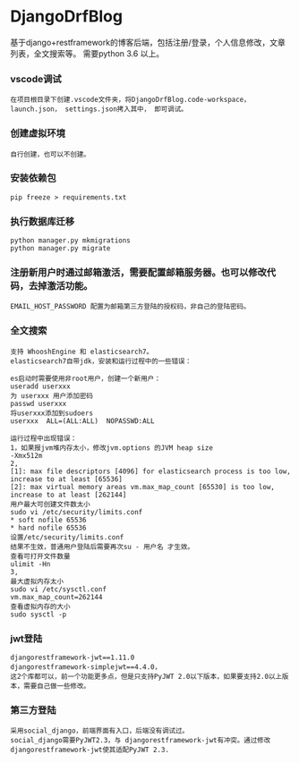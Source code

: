 # DjangoDrfBlog
基于django+restframework的博客后端，包括注册/登录，个人信息修改，文章列表，全文搜索等。
需要python 3.6 以上。

### vscode调试
```
在项目根目录下创建.vscode文件夹，将DjangoDrfBlog.code-workspace， launch.json， settings.json拷入其中， 即可调试。
```

### 创建虚拟环境
```
自行创建，也可以不创建。
```

### 安装依赖包
```
pip freeze > requirements.txt
```
### 执行数据库迁移
```
python manager.py mkmigrations
python manager.py migrate
```
### 注册新用户时通过邮箱激活，需要配置邮箱服务器。也可以修改代码，去掉激活功能。
```
EMAIL_HOST_PASSWORD 配置为邮箱第三方登陆的授权码，非自己的登陆密码。
```
### 全文搜索
```
支持 WhooshEngine 和 elasticsearch7。
elasticsearch7自带jdk，安装和运行过程中的一些错误：

es启动时需要使用非root用户，创建一个新用户：
useradd userxxx
为 userxxx 用户添加密码
passwd userxxx
将userxxx添加到sudoers
userxxx  ALL=(ALL:ALL)  NOPASSWD:ALL

运行过程中出现错误：
1，如果报jvm堆内存太小，修改jvm.options 的JVM heap size
-Xmx512m
2,
[1]: max file descriptors [4096] for elasticsearch process is too low, increase to at least [65536]
[2]: max virtual memory areas vm.max_map_count [65530] is too low, increase to at least [262144]
用户最大可创建文件数太小
sudo vi /etc/security/limits.conf
* soft nofile 65536
* hard nofile 65536
设置/etc/security/limits.conf
结果不生效，普通用户登陆后需要再次su - 用户名 才生效。
查看可打开文件数量
ulimit -Hn
3,
最大虚拟内存太小
sudo vi /etc/sysctl.conf 
vm.max_map_count=262144
查看虚拟内存的大小
sudo sysctl -p
```

### jwt登陆
```
djangorestframework-jwt==1.11.0
djangorestframework-simplejwt==4.4.0，
这2个库都可以，前一个功能更多点，但是只支持PyJWT 2.0以下版本，如果要支持2.0以上版本，需要自己做一些修改。
```

### 第三方登陆
```
采用social_django，前端界面有入口，后端没有调试过。
social_django需要PyJWT2.3，与 djangorestframework-jwt有冲突。通过修改djangorestframework-jwt使其适配PyJWT 2.3.
```
